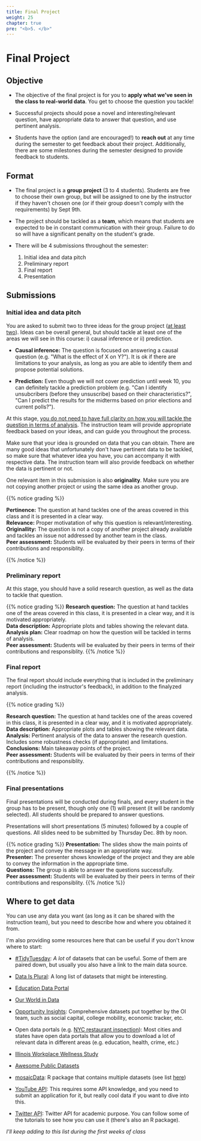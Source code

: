 ```yaml
---
title: Final Project
weight: 25
chapter: true
pre: "<b>5. </b>"
---
```


# Final Project

## Objective

- The objective of the final project is for you to **apply what we've seen in the class to real-world data**. You get to choose the question you tackle!

- Successful projects should pose a novel and interesting/relevant question, have appropriate data to answer that question, and use pertinent analysis.

- Students have the option (and are encouraged!) to **reach out** at any time during the semester to get feedback about their project. Additionally, there are some milestones during the semester designed to provide feedback to students.

## Format

- The final project is a **group project** (3 to 4 students). Students are free to choose their own group, but will be assigned to one by the instructor if they haven't chosen one (or if their group doesn't comply with the requirements) by Sept 9th.

- The project should be tackled as a **team**, which means that students are expected to be in constant communication with their group. Failure to do so will have a significant penalty on the student's grade.

- There will be 4 submissions throughout the semester:

	1. Initial idea and data pitch
	2. Preliminary report
	3. Final report
	4. Presentation

## Submissions

### Initial idea and data pitch

You are asked to submit two to three ideas for the group project (<u>at least two</u>). Ideas can be overall general, but should tackle at least one of the areas we will see in this course: i) causal inference or ii) prediction.

- **Causal inference:** The question is focused on answering a causal question (e.g. "What is the effect of X on Y?"). It is ok if there are limitations to your analysis, as long as you are able to identify them and propose potential solutions.

- **Prediction:** Even though we will not cover prediction until week 10, you can definitely tackle a prediction problem (e.g. "Can I identify unsubcribers (before they unsuscribe) based on their characteristics?", "Can I predict the results for the midterms based on prior elections and current polls?").

At this stage, <u>you do not need to have full clarity on how you will tackle the question in terms of analysis</u>. The instruction team will provide appropriate feedback based on your ideas, and can guide you throughout the process. 

Make sure that your idea is grounded on data that you can obtain. There are many good ideas that unfortunately don't have pertinent data to be tackled, so make sure that whatever idea you have, you can accompany it with respective data. The instruction team will also provide feedback on whether the data is pertinent or not.

One relevant item in this submission is also **originality**. Make sure you are not copying another project or using the same idea as another group. 

{{% notice grading %}}

**Pertinence:** The question at hand tackles one of the areas covered in this class and it is presented in a clear way.<br>
**Relevance:** Proper motivatation of why this question is relevant/interesting.<br>
**Originallity:** The question is not a copy of another project already available and tackles an issue not addressed by another team in the class.<br>
**Peer assessment:** Students will be evaluated by their peers in terms of their contributions and responsiblity.

{{% /notice %}}

### Preliminary report

At this stage, you should have a solid research question, as well as the data to tackle that question.

{{% notice grading %}}
**Research question:** The question at hand tackles one of the areas covered in this class, it is presented in a clear way, and it is motivated appropriately.<br>
**Data description:** Appropriate plots and tables showing the relevant data.<br>
**Analysis plan:** Clear roadmap on how the question will be tackled in terms of analysis.<br>
**Peer assessment:** Students will be evaluated by their peers in terms of their contributions and responsiblity.
{{% /notice %}}

### Final report

The final report should include everything that is included in the preliminary report (including the instructor's feedback), in addition to the finalyzed analysis.

{{% notice grading %}}

**Research question:** The question at hand tackles one of the areas covered in this class, it is presented in a clear way, and it is motivated appropriately.<br>
**Data description:** Appropriate plots and tables showing the relevant data.<br>
**Analysis:** Pertinent analysis of the data to answer the research question. Includes some robustness checks (if appropriate) and limitations.<br>
**Conclusions:** Main takeaway points of the project.<br>
**Peer assessment:** Students will be evaluated by their peers in terms of their contributions and responsiblity.

{{% /notice %}}

### Final presentations

Final presentations will be conducted during finals, and every student in the group has to be present, though only one (1) will present (it will be randomly selected). All students should be prepared to answer questions.

Presentations will short presentations (5 minutes) followed by a couple of questions. All slides need to be submitted by Thursday Dec. 8th by noon.

{{% notice grading %}}
**Presentation:** The slides show the main points of the project and convey the message in an appropriate way.<br>
**Presenter:** The presenter shows knowledge of the project and they are able to convey the information in the appropriate time.<br>
**Questions:** The group is able to answer the questions successfully.<br>
**Peer assessment:** Students will be evaluated by their peers in terms of their contributions and responsiblity.
{{% /notice %}}


## Where to get data

You can use any data you want (as long as it can be shared with the instruction team), but you need to describe how and where you obtained it from.

I'm also providing some resources here that can be useful if you don't know where to start:

- [#TidyTuesday](https://github.com/rfordatascience/tidytuesday): *A lot* of datasets that can be useful. Some of them are paired down, but usually you also have a link to the main data source.

- [Data Is Plural](https://docs.google.com/spreadsheets/d/1wZhPLMCHKJvwOkP4juclhjFgqIY8fQFMemwKL2c64vk/edit#gid=0): A long list of datasets that might be interesting.

- [Education Data Portal](https://educationdata.urban.org/documentation/schools.html)

- [Our World in Data](https://ourworldindata.org/)

- [Opportunity Insights](https://opportunityinsights.org/): Comprehensive datasets put together by the OI team, such as social capital, college mobility, economic tracker, etc.

- Open data portals (e.g. [NYC restaurant inspection](https://data.cityofnewyork.us/Health/DOHMH-New-York-City-Restaurant-Inspection-Results/43nn-pn8j)): Most cities and states have open data portals that allow you to download a lot of relevant data in different areas (e.g. education, health, crime, etc.)

- [Illinois Workplace Wellness Study](https://github.com/reifjulian/illinois-wellness-data)

- [Awesome Public Datasets](https://github.com/awesomedata/awesome-public-datasets)

- [mosaicData](https://github.com/ProjectMOSAIC/mosaicData): R package that contains multiple datasets (see list [here](https://cran.r-project.org/web/packages/mosaicData/mosaicData.pdf))

- [YouTube API](https://support.google.com/youtube/contact/yt_researcher_certification?hl=en): This requires some API knowledge, and you need to submit an application for it, but really cool data if you want to dive into this.

- [Twitter API](https://developer.twitter.com/en/products/twitter-api/academic-research): Twitter API for academic purpose. You can follow some of the tutorials to see how you can use it (there's also an R package).


*I'll keep adding to this list during the first weeks of class*